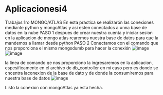 # Aplicacionesi4
Trabajos
1ro 
MONGO/ATLAS
En esta practica se realizarón las conexiones mediante python y mongoAtlas y asi esten conectados a unna base de datos en la nube 
PASO 1
despues de crear nuestra cuenta y iniciar sesion en la aplicacion de mongo atlas rearemos nuestra base de datos para que la mandemos a llamar desde python
PASO 2
Conectamos con el comando que nos proporciona el mismo mongodumb para hacer la conexión
![image](https://github.com/user-attachments/assets/3850b829-b46b-4a9f-8ec6-672ea535d26b)
![image](https://github.com/user-attachments/assets/c8c5f27a-10e7-46b6-a49f-743cb33b06f0)

la linea de comando qe nos proporciono la ingresaremos en la aplicacion, espesificamente en el archivo de db_controller en mi caso pero es donde se cncentra laconexion de la base de dato y de donde la consumiremos para nuestra base de datos
![image](https://github.com/user-attachments/assets/7e75de4a-1139-4887-82a8-8324b452009d)

Listo la conexion con mongoAtlas ya esta hecha.
